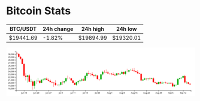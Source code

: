 # Bitcoin Stats

BTC/USDT|24h change|24h high|24h low|
|---|---|---|---|
|$19441.69|-1.82%|$19894.99|$19320.01|

<img src="./chart.svg">
